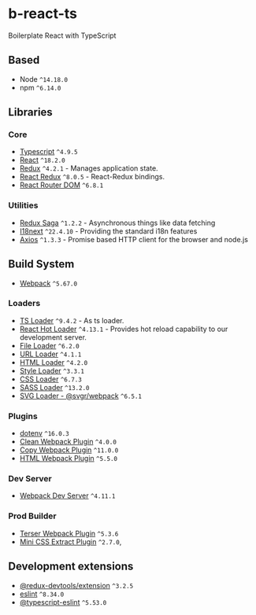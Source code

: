 # b-react-ts

Boilerplate React with TypeScript

## Based

- Node `^14.18.0`
- npm `^6.14.0`

## Libraries

### Core

- [Typescript](https://www.typescriptlang.org/) `^4.9.5`
- [React](https://facebook.github.io/react/) `^18.2.0`
- [Redux](https://github.com/reactjs/redux) `^4.2.1` - Manages application state.
- [React Redux](https://github.com/reactjs/react-redux) `^8.0.5` - React-Redux bindings.
- [React Router DOM](https://reactrouter.com/web/guides) `^6.8.1`

### Utilities

- [Redux Saga](https://github.com/redux-saga/redux-saga) `^1.2.2` - Asynchronous things like data fetching
- [I18next](https://www.i18next.com/) `^22.4.10` - Providing the standard i18n features
- [Axios](https://github.com/axios/axios) `^1.3.3` - Promise based HTTP client for the browser and node.js

## Build System

- [Webpack](https://github.com/webpack/webpack) `^5.67.0`

### Loaders

- [TS Loader](https://github.com/TypeStrong/ts-loader) `^9.4.2` - As ts loader.
- [React Hot Loader](https://github.com/gaearon/react-hot-loader) `^4.13.1` - Provides hot reload capability to our development server.
- [File Loader](https://github.com/webpack/file-loader) `^6.2.0`
- [URL Loader](https://github.com/webpack/url-loader) `^4.1.1`
- [HTML Loader](https://webpack.js.org/loaders/html-loader) `^4.2.0`
- [Style Loader](https://webpack.js.org/loaders/style-loader) `^3.3.1`
- [CSS Loader](https://webpack.js.org/loaders/css-loader) `^6.7.3`
- [SASS Loader](https://webpack.js.org/loaders/sass-loader) `^13.2.0`
- [SVG Loader - @svgr/webpack](https://www.npmjs.com/package/@svgr/webpack) `^6.5.1`

### Plugins

- [dotenv](https://www.npmjs.com/package/dotenv) `^16.0.3`
- [Clean Webpack Plugin](https://www.npmjs.com/package/clean-webpack-plugin/v/3.0.0) `^4.0.0`
- [Copy Webpack Plugin](https://webpack.js.org/plugins/copy-webpack-plugin) `^11.0.0`
- [HTML Webpack Plugin](https://webpack.js.org/plugins/html-webpack-plugin/) `^5.5.0`

### Dev Server

- [Webpack Dev Server](https://webpack.js.org/guides/development/#using-webpack-dev-server) `^4.11.1`

### Prod Builder

- [Terser Webpack Plugin](https://webpack.js.org/plugins/terser-webpack-plugin) `^5.3.6`
- [Mini CSS Extract Plugin](https://webpack.js.org/plugins/mini-css-extract-plugin/) `^2.7.0`,

## Development extensions

- [@redux-devtools/extension](https://github.com/reduxjs/redux-devtools) `^3.2.5`
- [eslint](https://github.com/eslint/eslint) `^8.34.0`
- [@typescript-eslint](https://typescript-eslint.io) `^5.53.0`
